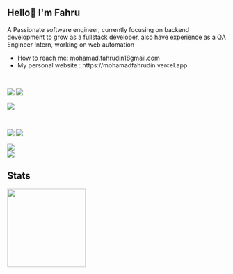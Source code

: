 ## Hello👋 I'm Fahru

<p>A Passionate software engineer, currently focusing on backend development to grow as a fullstack developer, also have experience as a QA Engineer Intern, working on web automation</p>
<p>
  <ul>
    <li>How to reach me: mohamad.fahrudin18gmail.com</li>
    <li>My personal website : https://mohamadfahrudin.vercel.app</li>
    </ul> 
</p>
<br>
<p align="left">
  <img src="https://img.shields.io/badge/Currently Mastering-5C2D91?style=for-the-badge&logo=&logoColor=white" />
  <img src="https://img.shields.io/badge/:-5C2D91?style=for-the-badge&logo=&logoColor=white" />
  <br>
  <div align="left">
    <img src="https://skillicons.dev/icons?i=typescript,go,react,nextjs" /> <br>
<!--     <img src="https://skillicons.dev/icons?i=react,nextjs"/> <br> -->
  </div>
</p>
<br>
<p align="left">
  <img src="https://img.shields.io/badge/I've Learn-5C2D91?style=for-the-badge&logo=&logoColor=white" />
  <img src="https://img.shields.io/badge/:-5C2D91?style=for-the-badge&logo=&logoColor=white" />
  <br>

  <div align="left">
    <img src="https://skillicons.dev/icons?i=js,nodejs,python,php,dart,django,express,laravel,flutter" /> <br>
    <img src="https://skillicons.dev/icons?i=tailwind,bootstrap,mysql,postgres,firebase,supabase,gherkin,selenium,cypress" /> <br>
  </div>
</p>

## Stats
<p align="left">
  <a href="https://github.com/adinfahru">
    <img height="180em" src ="https://github-readme-stats.vercel.app/api/top-langs/?username=adinfahru&layout=compact&hide_border=true&langs_count=6&theme=tokyonight&bg_color=00000000">
  </a>
</p>
<br>
